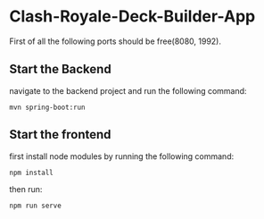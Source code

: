 # Clash-Royale-Deck-Builder-App

First of all the following ports should be free(8080, 1992).  

## Start the Backend
navigate to the backend project and run the following command:
```
mvn spring-boot:run
```

## Start the frontend

first install node modules by running the following command:
```
npm install
```
then run:
```
npm run serve
```
